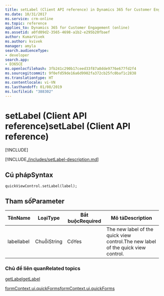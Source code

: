 ```yaml
---
title: setLabel (Client API reference) in Dynamics 365 for Customer Engagement| MicrosoftDocs
ms.date: 10/31/2017
ms.service: crm-online
ms.topic: reference
applies_to: Dynamics 365 for Customer Engagement (online)
ms.assetid: a0fd09d2-3565-4698-a1b2-e295b20fbaef
author: KumarVivek
ms.author: kvivek
manager: amyla
search.audienceType:
- developer
search.app:
- D365CE
ms.openlocfilehash: 3fb241c290b17ceed33f87a8dde9776e677fd2f4
ms.sourcegitcommit: 9f0efd59de16a6d9902fa372cb25fc0baf1c2838
ms.translationtype: HT
ms.contentlocale: vi-VN
ms.lasthandoff: 01/08/2019
ms.locfileid: "388302"
---
```

# <a name="setlabel-client-api-reference"></a><span data-ttu-id="8840b-102">setLabel (Client API reference)</span><span class="sxs-lookup"><span data-stu-id="8840b-102">setLabel (Client API reference)</span></span>

[!INCLUDE[](../../../../includes/cc_applies_to_update_9_0_0.md)]

[!INCLUDE[./includes/setLabel-description.md](./includes/setLabel-description.md)]

## <a name="syntax"></a><span data-ttu-id="8840b-103">Cú pháp</span><span class="sxs-lookup"><span data-stu-id="8840b-103">Syntax</span></span>

`quickViewControl.setLabel(label);`

## <a name="parameter"></a><span data-ttu-id="8840b-104">Tham số</span><span class="sxs-lookup"><span data-stu-id="8840b-104">Parameter</span></span>

|<span data-ttu-id="8840b-105">Tên</span><span class="sxs-lookup"><span data-stu-id="8840b-105">Name</span></span>|<span data-ttu-id="8840b-106">Loại</span><span class="sxs-lookup"><span data-stu-id="8840b-106">Type</span></span>|<span data-ttu-id="8840b-107">Bắt buộc</span><span class="sxs-lookup"><span data-stu-id="8840b-107">Required</span></span>|<span data-ttu-id="8840b-108">Mô tả</span><span class="sxs-lookup"><span data-stu-id="8840b-108">Description</span></span>|
|--|--|--|--|
|<span data-ttu-id="8840b-109">label</span><span class="sxs-lookup"><span data-stu-id="8840b-109">label</span></span>|<span data-ttu-id="8840b-110">Chuỗi</span><span class="sxs-lookup"><span data-stu-id="8840b-110">String</span></span>|<span data-ttu-id="8840b-111">Có</span><span class="sxs-lookup"><span data-stu-id="8840b-111">Yes</span></span>|<span data-ttu-id="8840b-112">The new label of the quick view control.</span><span class="sxs-lookup"><span data-stu-id="8840b-112">The new label of the quick view control.</span></span>|

### <a name="related-topics"></a><span data-ttu-id="8840b-113">Chủ đề liên quan</span><span class="sxs-lookup"><span data-stu-id="8840b-113">Related topics</span></span>

[<span data-ttu-id="8840b-114">getLabel</span><span class="sxs-lookup"><span data-stu-id="8840b-114">getLabel</span></span>](getLabel.md)

[<span data-ttu-id="8840b-115">formContext.ui.quickForms</span><span class="sxs-lookup"><span data-stu-id="8840b-115">formContext.ui.quickForms</span></span>](../formContext-ui-quickForms.md)



